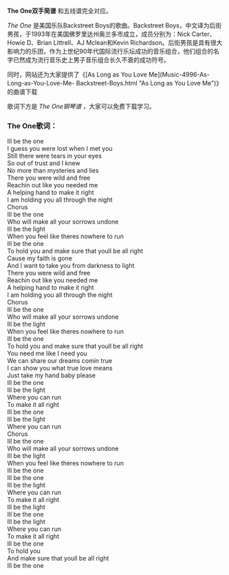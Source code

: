 

**The One双手简谱** 和五线谱完全对应。

_The One_ 是美国乐队Backstreet Boys的歌曲。Backstreet
Boys，中文译为后街男孩，于1993年在美国佛罗里达州奥兰多市成立，成员分别为：Nick Carter、Howie D、Brian Littrell、AJ
Mclean和Kevin
Richardson。后街男孩是具有很大影响力的乐团，作为上世纪90年代国际流行乐坛成功的音乐组合，他们组合的名字已然成为流行音乐史上男子音乐组合长久不衰的成功符号。

同时，网站还为大家提供了《[As Long as You Love Me](Music-4996-As-Long-as-You-Love-Me-
Backstreet-Boys.html "As Long as You Love Me")》的曲谱下载

歌词下方是 _The One钢琴谱_ ，大家可以免费下载学习。

### The One歌词：

Ill be the one  
I guess you were lost when I met you  
Still there were tears in your eyes  
So out of trust and I knew  
No more than mysteries and lies  
There you were wild and free  
Reachin out like you needed me  
A helping hand to make it right  
I am holding you all through the night  
Chorus  
Ill be the one  
Who will make all your sorrows undone  
Ill be the light  
When you feel like theres nowhere to run  
Ill be the one  
To hold you and make sure that youll be all right  
Cause my faith is gone  
And I want to take you from darkness to light  
There you were wild and free  
Reachin out like you needed me  
A helping hand to make it right  
I am holding you all through the night  
Chorus  
Ill be the one  
Who will make all your sorrows undone  
Ill be the light  
When you feel like theres nowhere to run  
Ill be the one  
To hold you and make sure that youll be all right  
You need me like I need you  
We can share our dreams comin true  
I can show you what true love means  
Just take my hand baby please  
Ill be the one  
Ill be the light  
Where you can run  
To make it all right  
Ill be the one  
Ill be the light  
Where you can run  
Chorus  
Ill be the one  
Who will make all your sorrows undone  
Ill be the light  
When you feel like theres nowhere to run  
Ill be the one  
Ill be the one  
Ill be the light  
Where you can run  
To make it all right  
Ill be the light  
Ill be the one  
Ill be the light  
Where you can run  
To make it all right  
Ill be the one  
To hold you  
And make sure that youll be all right  
Ill be the one


